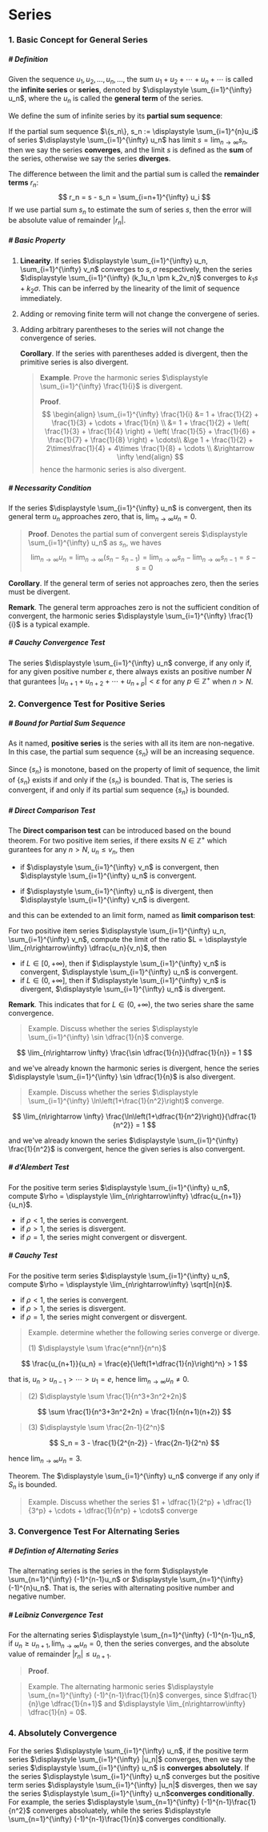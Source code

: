# Series

### 1. Basic Concept for General Series

##### # Definition

Given the sequence $u_1, u_2, \ldots, u_n, \ldots$, the sum $u_1 + u_2 + \cdots + u_n + \cdots$ is called the **infinite series** or **series**, denoted by  $\displaystyle \sum_{i=1}^{\infty} u_n$, where the $u_n$ is called the **general term** of the series.

We define the sum of infinite series by its **partial sum sequence**:

If the partial sum sequence $\{s_n\}, s_n := \displaystyle \sum_{i=1}^{n}u_i$ of series $\displaystyle \sum_{i=1}^{\infty} u_n$ has limit $s = \displaystyle \lim_{n\rightarrow\infty} s_n$, then we say the series **converges**, and the limit $s$ is defined as the **sum** of the series, otherwise we say the series **diverges**.

The difference between the limit and the partial sum is called the **remainder terms** $r_n$:
$$
r_n = s - s_n = \sum_{i=n+1}^{\infty} u_i
$$
If we use partial sum $s_n$ to estimate the sum of series $s$, then the error will be absolute value of remainder $|r_n|$.



##### # Basic Property

1. **Linearity**. If series $\displaystyle \sum_{i=1}^{\infty} u_n, \sum_{i=1}^{\infty} v_n$ converges to $s, \sigma$ respectively, then the series $\displaystyle \sum_{i=1}^{\infty} (k_1u_n \pm k_2v_n)$ converges to $k_1s + k_2\sigma$. This can be inferred by the linearity of the limit of sequence immediately.

2. Adding or removing finite term will not change the convergene of series.

3. Adding arbitrary parentheses to the series will not change the convergence of series.

    **Corollary**. If the series with parentheses added is divergent, then the primitive series is also divergent.

    > **Example**. Prove the harmonic series $\displaystyle \sum_{i=1}^{\infty} \frac{1}{i}$ is divergent.
    >
    > **Proof**.
    > $$
    > \begin{align}
    > \sum_{i=1}^{\infty} \frac{1}{i}
    > &= 1 + \frac{1}{2} + \frac{1}{3} + \cdots + \frac{1}{n} \\
    > &= 1 + \frac{1}{2} + \left( \frac{1}{3} + \frac{1}{4} \right) + \left( \frac{1}{5} + \frac{1}{6} + \frac{1}{7} + \frac{1}{8} \right) + \cdots\\
    > &\ge 1 + \frac{1}{2} + 2\times\frac{1}{4} + 4\times \frac{1}{8} + \cdots \\
    > &\rightarrow \infty
    > \end{align}
    > $$
    > hence the harmonic series is also divergent.



##### # Necessarity Condition

If the series $\displaystyle \sum_{i=1}^{\infty} u_n$ is convergent, then its general term $u_n$ approaches zero, that is, $\displaystyle \lim_{n\rightarrow\infty} u_n = 0$.

> **Proof**. Denotes the partial sum of convergent sereis $\displaystyle \sum_{i=1}^{\infty} u_n$ as $s_n$, we haves
> $$
> \displaystyle \lim_{n\rightarrow\infty} u_n = \lim_{n\rightarrow\infty} (s_n -s_{n-1}) = \lim_{n\rightarrow\infty} s_n - \lim_{n\rightarrow\infty} s_{n-1} = s - s = 0
> $$

**Corollary**. If the general term of series not approaches zero, then the series must be divergent.

**Remark**. The general term approaches zero is not the sufficient condition of convergent, the harmonic series $\displaystyle \sum_{i=1}^{\infty} \frac{1}{i}$ is a typical example.



##### # Cauchy Convergence Test

The series $\displaystyle \sum_{i=1}^{\infty} u_n$ converge, if any only if, for any given positive number $\varepsilon$, there always exists an positive number $N$ that gurantees $|u_{n+1} + u_{n+2} + \cdots + u_{n+p}| < \varepsilon$ for any $p\in \mathbb{Z}^+$ when $n>N$.







### 2. Convergence Test for Positive Series

##### # Bound for Partial Sum Sequence

As it named, **positive series** is the series with all its item are non-negative. In this case, the partial sum sequence $\{s_n\}$ will be an increasing sequence.

Since $\{s_n\}$ is monotone, based on the property of limit of sequence, the limit of $\{s_n\}$ exists if and only if the $\{s_n\}$ is bounded. That is, The series is convergent, if and only if its partial sum sequence $\{s_n\}$ is bounded.



##### # Direct Comparison Test

The **Direct comparison test** can be introduced based on the bound theorem. For two positive item series, if there exsits $N\in \mathbb{Z}^+$ which gurantees for any $n>N$, $u_n\le v_n$, then

- if $\displaystyle \sum_{i=1}^{\infty} v_n$ is convergent, then $\displaystyle \sum_{i=1}^{\infty} u_n$ is convergent.

- if $\displaystyle \sum_{i=1}^{\infty} u_n$ is divergent, then $\displaystyle \sum_{i=1}^{\infty} v_n$ is divergent.

and this can be extended to an limit form, named as **limit comparison test**:

For two positive item series $\displaystyle \sum_{i=1}^{\infty} u_n, \sum_{i=1}^{\infty} v_n$, compute the limit of the ratio $L = \displaystyle \lim_{n\rightarrow\infty} \dfrac{u_n}{v_n}$, then

- if $L\in [0, +\infty)$, then if $\displaystyle \sum_{i=1}^{\infty} v_n$ is convergent, $\displaystyle \sum_{i=1}^{\infty} u_n$ is convergent.
- if $L\in(0, +\infty]$, then if $\displaystyle \sum_{i=1}^{\infty} v_n$ is divergent, $\displaystyle \sum_{i=1}^{\infty} u_n$ is divergent.

**Remark**. This indicates that for $L\in(0, +\infty)$, the two series share the same convergence.

> Example. Discuss whether the series $\displaystyle \sum_{i=1}^{\infty}  \sin \dfrac{1}{n}$ converge.

$$
\lim_{n\rightarrow \infty} \frac{\sin \dfrac{1}{n}}{\dfrac{1}{n}} = 1
$$

and we've already known the harmonic series is divergent, hence the series $\displaystyle \sum_{i=1}^{\infty} \sin \dfrac{1}{n}$ is also divergent.

> Example. Discuss whether the series $\displaystyle \sum_{i=1}^{\infty} \ln\left(1+\frac{1}{n^2}\right)$ converge.

$$
\lim_{n\rightarrow \infty} \frac{\ln\left(1+\dfrac{1}{n^2}\right)}{\dfrac{1}{n^2}} = 1
$$

and we've already known the series $\displaystyle \sum_{i=1}^{\infty} \frac{1}{n^2}$ is convergent, hence the given series is also convergent.



##### # d'Alembert Test

For the positive term series $\displaystyle \sum_{i=1}^{\infty} u_n$, compute $\rho = \displaystyle \lim_{n\rightarrow\infty} \dfrac{u_{n+1}}{u_n}$.

- if $\rho<1$, the series is convergent.
- if $\rho>1$, the series is disvergent.
- if $\rho = 1$, the series might convergent or disvergent.



##### # Cauchy Test

For the positive term series $\displaystyle \sum_{i=1}^{\infty} u_n$, compute $\rho = \displaystyle \lim_{n\rightarrow\infty} \sqrt[n]{n}$.

- if $\rho<1$, the series is convergent.
- if $\rho>1$, the series is disvergent.
- if $\rho = 1$, the series might convergent or disvergent.









> Example. determine whether the following series converge or diverge.
>
> (1) $\displaystyle \sum \frac{e^nn!}{n^n}$

$$
\frac{u_{n+1}}{u_n} = \frac{e}{\left(1+\dfrac{1}{n}\right)^n} > 1
$$

that is, $u_n>u_{n-1} > \cdots > u_1 = e$, hence $\displaystyle \lim_{n\rightarrow\infty} u_n\neq 0$.



> (2) $\displaystyle \sum \frac{1}{n^3+3n^2+2n}$

$$
\sum \frac{1}{n^3+3n^2+2n} = \frac{1}{n(n+1)(n+2)}
$$



> (3) $\displaystyle \sum \frac{2n-1}{2^n}$

$$
S_n = 3 - \frac{1}{2^{n-2}} - \frac{2n-1}{2^n}
$$

hence $\displaystyle \lim_{n\rightarrow \infty} u_n =3$.








Theorem. The $\displaystyle \sum_{i=1}^{\infty} u_n$ converge if any only if $S_n$ is bounded.





> Example. Discuss whether the series $1 + \dfrac{1}{2^p} + \dfrac{1}{3^p} + \cdots + \dfrac{1}{n^p} + \cdots$ converge











### 3. Convergence Test For Alternating Series

##### # Defintion of Alternating Series

The alternating series is the series in the form $\displaystyle \sum_{n=1}^{\infty} (-1)^{n-1}u_n$ or $\displaystyle \sum_{n=1}^{\infty} (-1)^{n}u_n$. That is, the series with alternating positive number and negative number.



##### # Leibniz Convergence Test

For the alternating series $\displaystyle \sum_{n=1}^{\infty} (-1)^{n-1}u_n$, if $\displaystyle u_ n\ge u_{n+1}, \lim_{n\rightarrow\infty} u_n=0$, then the series converges, and the absolute value of remainder $|r_n|\le u_{n+1}$.

> **Proof**. 

> Example. The alternating harmonic series $\displaystyle \sum_{n=1}^{\infty} (-1)^{n-1}\frac{1}{n}$ converges, since $\dfrac{1}{n}\ge \dfrac{1}{n+1}$ and $\displaystyle \lim_{n\rightarrow\infty} \dfrac{1}{n} = 0$.







### 4. Absolutely Convergence

For the series $\displaystyle \sum_{i=1}^{\infty} u_n$, if the positive term series $\displaystyle \sum_{i=1}^{\infty} |u_n|$ converges, then we say the series $\displaystyle \sum_{i=1}^{\infty} u_n$ is **converges absolutely**. If the series $\displaystyle \sum_{i=1}^{\infty} u_n$ converges but the positive term series $\displaystyle \sum_{i=1}^{\infty} |u_n|$ disverges, then we say the series $\displaystyle \sum_{i=1}^{\infty} u_n$**converges conditionally**. For example, the series $\displaystyle \sum_{n=1}^{\infty} (-1)^{n-1}\frac{1}{n^2}$ converges absoluately, while the series $\displaystyle \sum_{n=1}^{\infty} (-1)^{n-1}\frac{1}{n}$ converges conditionally.



